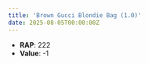 ```yaml
---
title: 'Brown Gucci Blondie Bag (1.0)'
date: 2025-08-05T00:00:00Z
---
```

- **RAP**: 222
- **Value**: -1
